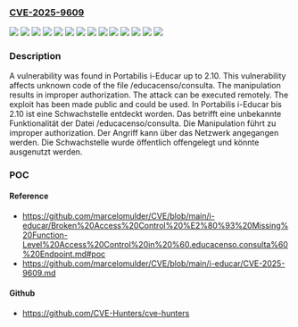 ### [CVE-2025-9609](https://cve.mitre.org/cgi-bin/cvename.cgi?name=CVE-2025-9609)
![](https://img.shields.io/static/v1?label=Product&message=i-Educar&color=blue)
![](https://img.shields.io/static/v1?label=Version&message=2.0%20&color=brightgreen)
![](https://img.shields.io/static/v1?label=Version&message=2.1%20&color=brightgreen)
![](https://img.shields.io/static/v1?label=Version&message=2.10%20&color=brightgreen)
![](https://img.shields.io/static/v1?label=Version&message=2.2%20&color=brightgreen)
![](https://img.shields.io/static/v1?label=Version&message=2.3%20&color=brightgreen)
![](https://img.shields.io/static/v1?label=Version&message=2.4%20&color=brightgreen)
![](https://img.shields.io/static/v1?label=Version&message=2.5%20&color=brightgreen)
![](https://img.shields.io/static/v1?label=Version&message=2.6%20&color=brightgreen)
![](https://img.shields.io/static/v1?label=Version&message=2.7%20&color=brightgreen)
![](https://img.shields.io/static/v1?label=Version&message=2.8%20&color=brightgreen)
![](https://img.shields.io/static/v1?label=Version&message=2.9%20&color=brightgreen)
![](https://img.shields.io/static/v1?label=Vulnerability&message=Improper%20Authorization&color=brightgreen)
![](https://img.shields.io/static/v1?label=Vulnerability&message=Incorrect%20Privilege%20Assignment&color=brightgreen)

### Description

A vulnerability was found in Portabilis i-Educar up to 2.10. This vulnerability affects unknown code of the file /educacenso/consulta. The manipulation results in improper authorization. The attack can be executed remotely. The exploit has been made public and could be used.
In Portabilis i-Educar bis 2.10 ist eine Schwachstelle entdeckt worden. Das betrifft eine unbekannte Funktionalität der Datei /educacenso/consulta. Die Manipulation führt zu improper authorization. Der Angriff kann über das Netzwerk angegangen werden. Die Schwachstelle wurde öffentlich offengelegt und könnte ausgenutzt werden.

### POC

#### Reference
- https://github.com/marcelomulder/CVE/blob/main/i-educar/Broken%20Access%20Control%20%E2%80%93%20Missing%20Function-Level%20Access%20Control%20in%20%60.educacenso.consulta%60%20Endpoint.md#poc
- https://github.com/marcelomulder/CVE/blob/main/i-educar/CVE-2025-9609.md

#### Github
- https://github.com/CVE-Hunters/cve-hunters

